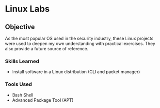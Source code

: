 # Linux Labs

## Objective

As the most popular OS used in the security industry, these Linux projects were used to deepen my own understanding with practical exercises. They also provide a future source of reference.

### Skills Learned

- Install software in a Linux distribution (CLI and packet manager)


### Tools Used

- Bash Shell
- Advanced Package Tool (APT)
